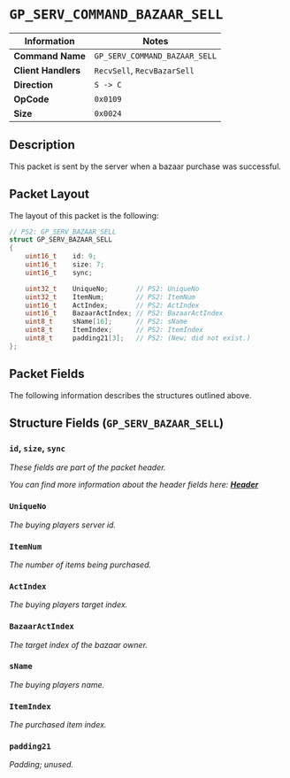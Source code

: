 # `GP_SERV_COMMAND_BAZAAR_SELL`

| Information               | Notes |
|---                        |---    |
| **Command Name**          | `GP_SERV_COMMAND_BAZAAR_SELL` |
| **Client Handlers**       | `RecvSell`, `RecvBazarSell` |
| **Direction**             | `S -> C` |
| **OpCode**                | `0x0109` |
| **Size**                  | `0x0024` |

## Description

This packet is sent by the server when a bazaar purchase was successful.

## Packet Layout

The layout of this packet is the following:

```cpp
// PS2: GP_SERV_BAZAAR_SELL
struct GP_SERV_BAZAAR_SELL
{
    uint16_t    id: 9;
    uint16_t    size: 7;
    uint16_t    sync;

    uint32_t    UniqueNo;       // PS2: UniqueNo
    uint32_t    ItemNum;        // PS2: ItemNum
    uint16_t    ActIndex;       // PS2: ActIndex
    uint16_t    BazaarActIndex; // PS2: BazaarActIndex
    uint8_t     sName[16];      // PS2: sName
    uint8_t     ItemIndex;      // PS2: ItemIndex
    uint8_t     padding21[3];   // PS2: (New; did not exist.)
};
```

## Packet Fields

The following information describes the structures outlined above.

## Structure Fields (`GP_SERV_BAZAAR_SELL`)

### `id`, `size`, `sync`

_These fields are part of the packet header._

_You can find more information about the header fields here: [**Header**](/world/HEADER.md)_

### `UniqueNo`

_The buying players server id._

### `ItemNum`

_The number of items being purchased._

### `ActIndex`

_The buying players target index._

### `BazaarActIndex`

_The target index of the bazaar owner._

### `sName`

_The buying players name._

### `ItemIndex`

_The purchased item index._

### `padding21`

_Padding; unused._

